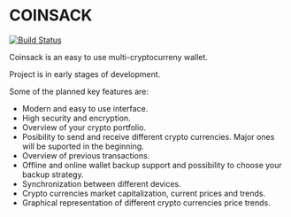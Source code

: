 # COINSACK

[![Build Status](https://travis-ci.org/nikolafon/coinsack.svg?branch=development)](https://travis-ci.org/nikolafon/coinsack)

Coinsack is an easy to use multi-cryptocurreny wallet.

Project is in early stages of development.

Some of the planned key features are:

 * Modern and easy to use interface.
 * High security and encryption. 
 * Overview of your crypto portfolio.
 * Posibility to send and receive different crypto currencies. Major ones will be suported in the beginning.
 * Overview of previous transactions.
 * Offline and online wallet backup support and possibility to choose your backup strategy.
 * Synchronization between different devices.
 * Crypto currencies market capitalization, current prices and trends.
 * Graphical representation of different crypto currencies price trends.
